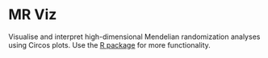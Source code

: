 <div class = "jumbotron" background-image: url("../www/banner_circos1.png")>
  <h1 class="display-3">MR Viz</h1>
  <p class="lead">Visualise and interpret high-dimensional Mendelian randomization analyses using Circos plots. Use the <a class="btn btn-success" href="https://github.com/mattlee821/EpiCircos" role="button">R package</a> for more functionality.</p>
</div>

